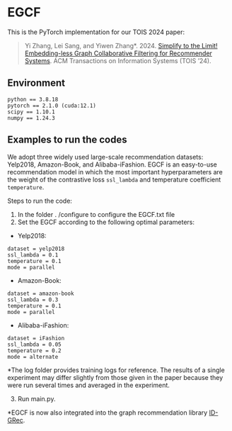 # EGCF
This is the PyTorch implementation for our TOIS 2024 paper:
> Yi Zhang, Lei Sang, and Yiwen Zhang*. 2024. [Simplify to the Limit! Embedding-less Graph Collaborative Filtering for Recommender Systems](https://dl.acm.org/doi/10.1145/3701230). ACM Transactions on Information Systems (TOIS ’24).
> 
## Environment
```
python == 3.8.18
pytorch == 2.1.0 (cuda:12.1)
scipy == 1.10.1
numpy == 1.24.3
```

## Examples to run the codes
We adopt three widely used large-scale recommendation datasets: Yelp2018, Amazon-Book, and Alibaba-iFashion. EGCF is an easy-to-use recommendation model in which the most important hyperparameters are the weight of the contrastive loss `ssl_lambda` and temperature coefficient `temperature`.

Steps to run the code:
1. In the folder . /configure to configure the EGCF.txt file
2. Set the EGCF according to the following optimal parameters:

- Yelp2018:
```
dataset = yelp2018
ssl_lambda = 0.1
temperature = 0.1
mode = parallel
```
- Amazon-Book:
```
dataset = amazon-book
ssl_lambda = 0.3
temperature = 0.1
mode = parallel
```
- Alibaba-iFashion:
```
dataset = iFashion
ssl_lambda = 0.05
temperature = 0.2
mode = alternate
```

*The log folder provides training logs for reference. The results of a single experiment may differ slightly from those given in the paper because they were run several times and averaged in the experiment.

3. Run main.py.

*EGCF is now also integrated into the graph recommendation library [ID-GRec](https://github.com/BlueGhostYi/ID-GRec).
